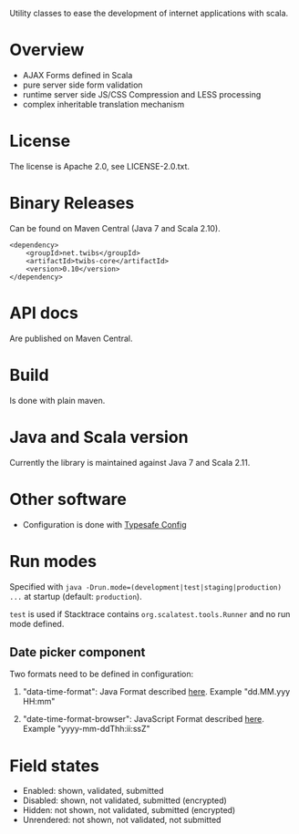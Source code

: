 Utility classes to ease the development of internet applications with scala.

# Overview

* AJAX Forms defined in Scala
* pure server side form validation
* runtime server side JS/CSS Compression and LESS processing
* complex inheritable translation mechanism

# License

The license is Apache 2.0, see LICENSE-2.0.txt.

# Binary Releases

Can be found on Maven Central (Java 7 and Scala 2.10).

    <dependency>
        <groupId>net.twibs</groupId>
        <artifactId>twibs-core</artifactId>
        <version>0.10</version>
    </dependency>

# API docs

Are published on Maven Central.

# Build

Is done with plain maven.

# Java and Scala version

Currently the library is maintained against Java 7 and Scala 2.11.

# Other software

* Configuration is done with [Typesafe Config](https://github.com/typesafehub/config)

# Run modes

Specified with `java -Drun.mode=(development|test|staging|production) ...` at startup (default: `production`).

`test` is used if Stacktrace contains `org.scalatest.tools.Runner` and no run mode defined.

## Date picker component

Two formats need to be defined in configuration:

1. "data-time-format": Java Format described [here](http://download.java.net/jdk8/docs/api/java/time/format/DateTimeFormatter.html). Example "dd.MM.yyy HH:mm"

2. "date-time-format-browser": JavaScript Format described [here](http://www.malot.fr/bootstrap-datetimepicker). Example "yyyy-mm-ddThh:ii:ssZ"

# Field states

- Enabled:         shown,     validated,     submitted
- Disabled:       shown, not validated,     submitted (encrypted)
- Hidden:     not shown, not validated,     submitted (encrypted)
- Unrendered: not shown, not validated, not submitted
